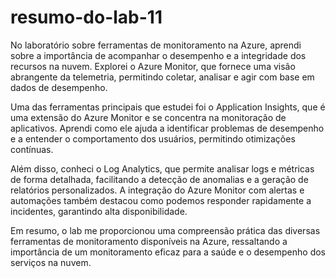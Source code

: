 # resumo-do-lab-11
No laboratório sobre ferramentas de monitoramento na Azure, aprendi sobre a importância de acompanhar o desempenho e a integridade dos recursos na nuvem. Explorei o Azure Monitor, que fornece uma visão abrangente da telemetria, permitindo coletar, analisar e agir com base em dados de desempenho.

Uma das ferramentas principais que estudei foi o Application Insights, que é uma extensão do Azure Monitor e se concentra na monitoração de aplicativos. Aprendi como ele ajuda a identificar problemas de desempenho e a entender o comportamento dos usuários, permitindo otimizações contínuas.

Além disso, conheci o Log Analytics, que permite analisar logs e métricas de forma detalhada, facilitando a detecção de anomalias e a geração de relatórios personalizados. A integração do Azure Monitor com alertas e automações também destacou como podemos responder rapidamente a incidentes, garantindo alta disponibilidade.

Em resumo, o lab me proporcionou uma compreensão prática das diversas ferramentas de monitoramento disponíveis na Azure, ressaltando a importância de um monitoramento eficaz para a saúde e o desempenho dos serviços na nuvem.
